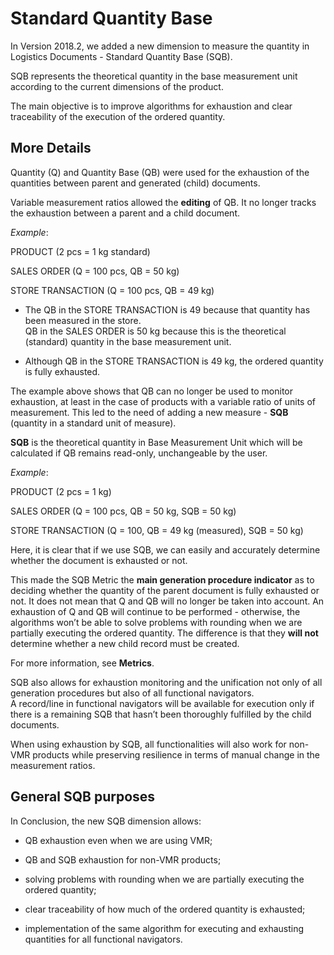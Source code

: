 # Standard Quantity Base

In Version 2018.2, we added a new dimension to measure the quantity in Logistics Documents - Standard Quantity Base (SQB). 

SQB represents the theoretical quantity in the base measurement unit according to the current dimensions of the product. 

The main objective is to improve algorithms for exhaustion and clear traceability of the execution of the ordered quantity.
 
## More Details

Quantity (Q) and Quantity Base (QB) were used for the exhaustion of the quantities between parent and generated (child) documents. 

Variable measurement ratios allowed the **editing** of QB. It no longer tracks the exhaustion between a parent and a child document.
 
*Example*:

PRODUCT (2 pcs = 1 kg standard)

SALES ORDER (Q = 100 pcs, QB = 50 kg)

STORE TRANSACTION (Q = 100 pcs, QB = 49 kg)

- The QB in the STORE TRANSACTION is 49 because that quantity has been measured in the store. </br>QB in the SALES ORDER is 50 kg because this is the theoretical (standard) quantity in the base measurement unit.

- Although QB in the STORE TRANSACTION  is 49 kg, the ordered quantity is fully exhausted.

The example above shows that QB can no longer be used to monitor exhaustion, at least in the case of products with a variable ratio of units of measurement. This led to the need of adding a new measure - **SQB** (quantity in a standard unit of measure). 

**SQB** is the theoretical quantity in Base Measurement Unit which will be calculated if QB remains read-only, unchangeable by the user.
 
*Example*:

PRODUCT (2 pcs = 1 kg)

SALES ORDER (Q = 100 pcs, QB = 50 kg, SQB = 50 kg)

STORE TRANSACTION (Q = 100, QB = 49 kg (measured), SQB = 50 kg)

Here, it is clear that if we use SQB, we can easily and accurately determine whether the document is exhausted or not.
 
This made the SQB Metric the **main generation procedure indicator** as to deciding whether the quantity of the parent document is fully exhausted or not. It does not mean that Q and QB will no longer be taken into account. An exhaustion of Q and QB will continue to be performed - otherwise, the algorithms won’t be able to solve problems with rounding when we are partially executing the ordered quantity. The difference is that they **will not** determine whether a new child record must be created.

For more information, see **Metrics**.

SQB also allows for exhaustion monitoring and the unification not only of all generation procedures but also of all functional navigators.</br> A record/line in functional navigators will be available for execution only if there is а remaining SQB that hasn’t been thoroughly fulfilled by the child documents.

When using exhaustion by SQB, all functionalities will also work for non-VMR products while preserving resilience in terms of manual change in the measurement ratios.
 
## General SQB purposes 

In Conclusion, the new SQB dimension allows:

- QB exhaustion even when we are using VMR;

- QB and SQB exhaustion for non-VMR products;

- solving problems with rounding when we are partially executing the ordered quantity;

- clear traceability of how much of the ordered quantity is exhausted;

- implementation of the same algorithm for executing and exhausting quantities for all functional navigators. 

